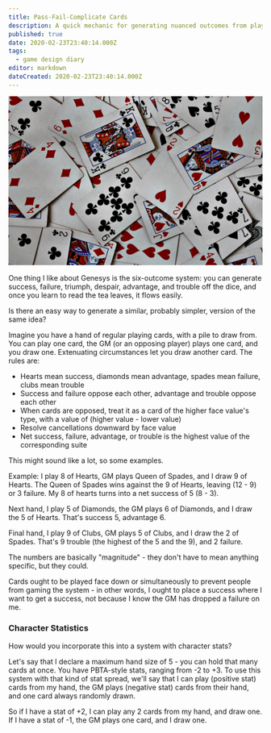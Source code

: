 ```yaml
---
title: Pass-Fail-Complicate Cards
description: A quick mechanic for generating nuanced outcomes from playing cards
published: true
date: 2020-02-23T23:40:14.000Z
tags:
  - game design diary
editor: markdown
dateCreated: 2020-02-23T23:40:14.000Z
---
```


![Featured Image](pass-fail-complicate-cards.jpg)

One thing I like about Genesys is the six-outcome system: you can generate success, failure, triumph, despair, advantage, and trouble off the dice, and once you learn to read the tea leaves, it flows easily.

Is there an easy way to generate a similar, probably simpler, version of the same idea?

Imagine you have a hand of regular playing cards, with a pile to draw from. You can play one card, the GM (or an opposing player) plays one card, and you draw one. Extenuating circumstances let you draw another card. The rules are:

* Hearts mean success, diamonds mean advantage, spades mean failure, clubs mean trouble
* Success and failure oppose each other, advantage and trouble oppose each other
* When cards are opposed, treat it as a card of the higher face value's type, with a value of (higher value - lower value)
* Resolve cancellations downward by face value
* Net success, failure, advantage, or trouble is the highest value of the corresponding suite

This might sound like a lot, so some examples.

Example: I play 8 of Hearts, GM plays Queen of Spades, and I draw 9 of Hearts. The Queen of Spades wins against the 9 of Hearts, leaving (12 - 9) or 3 failure. My 8 of hearts turns into a net success of 5 (8 - 3).

Next hand, I play 5 of Diamonds, the GM plays 6 of Diamonds, and I draw the 5 of Hearts. That's success 5, advantage 6.

Final hand, I play 9 of Clubs, GM plays 5 of Clubs, and I draw the 2 of Spades. That's 9 trouble (the highest of the 5 and the 9), and 2 failure.

The numbers are basically "magnitude" - they don't have to mean anything specific, but they could.

Cards ought to be played face down or simultaneously to prevent people from gaming the system - in other words, I ought to place a success where I want to get a success, not because I know the GM has dropped a failure on me.

### Character Statistics

How would you incorporate this into a system with character stats?

Let's say that I declare a maximum hand size of 5 - you can hold that many cards at once. You have PBTA-style stats, ranging from -2 to +3. To use this system with that kind of stat spread, we'll say that I can play (positive stat) cards from my hand, the GM plays (negative stat) cards from their hand, and one card always randomly drawn.

So if I have a stat of +2, I can play any 2 cards from my hand, and draw one. If I have a stat of -1, the GM plays one card, and I draw one.


    